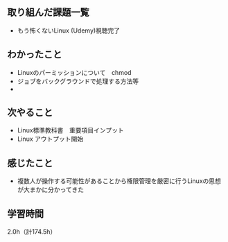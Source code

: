 ## 取り組んだ課題一覧
- もう怖くないLinux (Udemy)視聴完了

## わかったこと
- Linuxのパーミッションについて　chmod
- ジョブをバックグラウンドで処理する方法等
- 
## 次やること
- Linux標準教科書　重要項目インプット
- Linux アウトプット開始

## 感じたこと
- 複数人が操作する可能性があることから権限管理を厳密に行うLinuxの思想が大まかに分かってきた
  
## 学習時間
2.0h（計174.5h）
